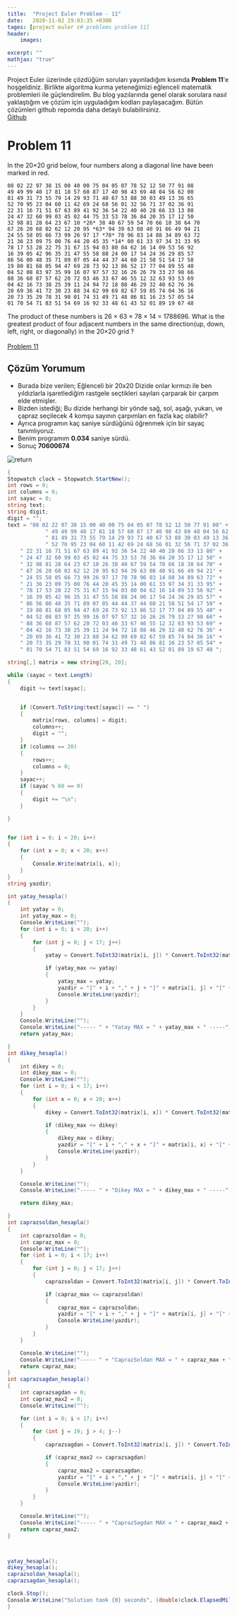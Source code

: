 ```yaml
---
title:  "Project Euler Problem - 11"
date:   2020-11-02 19:03:35 +0300
tages: [project euler c# problems problem 11]
header: 
    images:

excerpt: ""
mathjax: "true"
---
```

Project Euler üzerinde çözdüğüm soruları yayınladığım kısımda **Problem 11**'e hoşgeldiniz. 
Birlikte algoritma kurma yeteneğimizi eğlenceli matematik problemleri ile güçlendirelim. 
Bu blog yazılarında genel olarak sorulara nasıl yaklaştığım ve çözüm için uyguladığım kodları paylaşacağım.
Bütün çözümleri github repomda daha detaylı bulabilirsiniz.
<br>[Github](https://github.com/ibgk883/projecteuler/blob/master/ConsoleApp3/Problem11.cs)

# Problem 11
In the 20×20 grid below, four numbers along a diagonal line have been marked in red.

```
08 02 22 97 38 15 00 40 00 75 04 05 07 78 52 12 50 77 91 08
49 49 99 40 17 81 18 57 60 87 17 40 98 43 69 48 04 56 62 00
81 49 31 73 55 79 14 29 93 71 40 67 53 88 30 03 49 13 36 65
52 70 95 23 04 60 11 42 69 24 68 56 01 32 56 71 37 02 36 91
22 31 16 71 51 67 63 89 41 92 36 54 22 40 40 28 66 33 13 80
24 47 32 60 99 03 45 02 44 75 33 53 78 36 84 20 35 17 12 50
32 98 81 28 64 23 67 10 *26* 38 40 67 59 54 70 66 18 38 64 70
67 26 20 68 02 62 12 20 95 *63* 94 39 63 08 40 91 66 49 94 21
24 55 58 05 66 73 99 26 97 17 *78* 78 96 83 14 88 34 89 63 72
21 36 23 09 75 00 76 44 20 45 35 *14* 00 61 33 97 34 31 33 95
78 17 53 28 22 75 31 67 15 94 03 80 04 62 16 14 09 53 56 92
16 39 05 42 96 35 31 47 55 58 88 24 00 17 54 24 36 29 85 57
86 56 00 48 35 71 89 07 05 44 44 37 44 60 21 58 51 54 17 58
19 80 81 68 05 94 47 69 28 73 92 13 86 52 17 77 04 89 55 40
04 52 08 83 97 35 99 16 07 97 57 32 16 26 26 79 33 27 98 66
88 36 68 87 57 62 20 72 03 46 33 67 46 55 12 32 63 93 53 69
04 42 16 73 38 25 39 11 24 94 72 18 08 46 29 32 40 62 76 36
20 69 36 41 72 30 23 88 34 62 99 69 82 67 59 85 74 04 36 16
20 73 35 29 78 31 90 01 74 31 49 71 48 86 81 16 23 57 05 54
01 70 54 71 83 51 54 69 16 92 33 48 61 43 52 01 89 19 67 48
```

The product of these numbers is 26 × 63 × 78 × 14 = 1788696.
What is the greatest product of four adjacent numbers in the same direction(up, down, left, right, or diagonally) in the 20×20 grid ?    
<br>[Problem 11](https://projecteuler.net/problem=11)

## Çözüm Yorumum
- Burada bize verilen; Eğlenceli bir 20x20 Dizide onlar kırmızı ile ben yıldızlarla işaretlediğim rastgele seçtikleri sayıları çarparak bir çarpım elde etmişler.
- Bizden istediği; Bu dizide herhangi bir yönde sağ, sol, aşağı, yukarı, ve çapraz seçilecek 4 komşu sayının çarpımları en fazla kaç olabilir?
- Ayrıca programın kaç saniye sürdüğünü öğrenmek için bir sayaç tanımlıyoruz.
- Benim programım **0.034** saniye sürdü.
- Sonuç **70600674**

![return](https://i.imgur.com/PPcx2fG.png)
<br>

```c#
{
Stopwatch clock = Stopwatch.StartNew();
int rows = 0;
int columns = 0;
int sayac = 0;
string text;
string digit;
digit = "";
text = "08 02 22 97 38 15 00 40 00 75 04 05 07 78 52 12 50 77 91 08" +
            " 49 49 99 40 17 81 18 57 60 87 17 40 98 43 69 48 04 56 62 00" +
            " 81 49 31 73 55 79 14 29 93 71 40 67 53 88 30 03 49 13 36 65" +
            " 52 70 95 23 04 60 11 42 69 24 68 56 01 32 56 71 37 02 36 91" +
    " 22 31 16 71 51 67 63 89 41 92 36 54 22 40 40 28 66 33 13 80" +
    " 24 47 32 60 99 03 45 02 44 75 33 53 78 36 84 20 35 17 12 50" +
    " 32 98 81 28 64 23 67 10 26 38 40 67 59 54 70 66 18 38 64 70" +
    " 67 26 20 68 02 62 12 20 95 63 94 39 63 08 40 91 66 49 94 21" +
    " 24 55 58 05 66 73 99 26 97 17 78 78 96 83 14 88 34 89 63 72" +
    " 21 36 23 09 75 00 76 44 20 45 35 14 00 61 33 97 34 31 33 95" +
    " 78 17 53 28 22 75 31 67 15 94 03 80 04 62 16 14 09 53 56 92" +
    " 16 39 05 42 96 35 31 47 55 58 88 24 00 17 54 24 36 29 85 57" +
    " 86 56 00 48 35 71 89 07 05 44 44 37 44 60 21 58 51 54 17 58" +
    " 19 80 81 68 05 94 47 69 28 73 92 13 86 52 17 77 04 89 55 40" +
    " 04 52 08 83 97 35 99 16 07 97 57 32 16 26 26 79 33 27 98 66" +
    " 88 36 68 87 57 62 20 72 03 46 33 67 46 55 12 32 63 93 53 69" +
    " 04 42 16 73 38 25 39 11 24 94 72 18 08 46 29 32 40 62 76 36" +
    " 20 69 36 41 72 30 23 88 34 62 99 69 82 67 59 85 74 04 36 16" +
    " 20 73 35 29 78 31 90 01 74 31 49 71 48 86 81 16 23 57 05 54" +
    " 01 70 54 71 83 51 54 69 16 92 33 48 61 43 52 01 89 19 67 48 ";

string[,] matrix = new string[20, 20];

while (sayac < text.Length)
{
    digit += text[sayac];


    if (Convert.ToString(text[sayac]) == " ")
    {
        matrix[rows, columns] = digit;
        columns++;
        digit = "";
    }
    if (columns == 20)
    {
        rows++;
        columns = 0;
    }
    sayac++;
    if (sayac % 60 == 0)
    {
        digit += "\n";
    }

}


for (int i = 0; i < 20; i++)
{
    for (int x = 0; x < 20; x++)
    {
        Console.Write(matrix[i, x]);
    }
}
string yazdir;

int yatay_hesapla()
{
    int yatay = 0;
    int yatay_max = 0;
    Console.WriteLine("");
    for (int i = 0; i < 20; i++)
    {
        for (int j = 0; j < 17; j++)
        {
            yatay = Convert.ToInt32(matrix[i, j]) * Convert.ToInt32(matrix[i, j + 1]) * Convert.ToInt32(matrix[i, j + 2]) * Convert.ToInt32(matrix[i, j + 3]);

            if (yatay_max <= yatay)
            {
                yatay_max = yatay;
                yazdir = "[" + i + "," + j + "]" + matrix[i, j] + "[" + i + "," + (j + 1) + "]" + matrix[i, j + 1] + "[" + i + "," + (j + 2) + "]" + matrix[i, j + 2] + "[" + i + "," + (j + 3) + "]" + matrix[i, j + 3] + ">>> " + yatay_max.ToString();
                Console.WriteLine(yazdir);
            }
        }
    }
    Console.WriteLine("");
    Console.WriteLine("----- " + "Yatay MAX = " + yatay_max + " -----");
    return yatay_max;

}
int dikey_hesapla()
{
    int dikey = 0;
    int dikey_max = 0;
    Console.WriteLine("");
    for (int i = 0; i < 17; i++)
    {
        for (int x = 0; x < 20; x++)
        {
            dikey = Convert.ToInt32(matrix[i, x]) * Convert.ToInt32(matrix[i + 1, x]) * Convert.ToInt32(matrix[i + 2, x]) * Convert.ToInt32(matrix[i + 3, x]);

            if (dikey_max <= dikey)
            {
                dikey_max = dikey;
                yazdir = "[" + i + "," + x + "]" + matrix[i, x] + "[" + (i + 1) + "," + x + "]" + matrix[(i + 1), x] + "[" + (i + 2) + "," + x + "]" + matrix[i + 2, x] + "[" + (i + 3) + "," + x + "]" + matrix[i + 3, x] + ">>> " + dikey_max.ToString();
                Console.WriteLine(yazdir);
            }
        }
    }

    Console.WriteLine("");
    Console.WriteLine("----- " + "Dikey MAX = " + dikey_max + " -----");

    return dikey_max;

}
int caprazsoldan_hesapla()
{
    int caprazsoldan = 0;
    int capraz_max = 0;
    Console.WriteLine("");
    for (int i = 0; i < 17; i++)
    {
        for (int j = 0; j < 17; j++)
        {
            caprazsoldan = Convert.ToInt32(matrix[i, j]) * Convert.ToInt32(matrix[i + 1, j + 1]) * Convert.ToInt32(matrix[i + 2, j + 2]) * Convert.ToInt32(matrix[i + 3, j + 3]);

            if (capraz_max <= caprazsoldan)
            {
                capraz_max = caprazsoldan;
                yazdir = "[" + i + "," + j + "]" + matrix[i, j] + "[" + (i + 1) + "," + (j + 1) + "]" + matrix[i + 1, j + 1] + "[" + (i + 2) + "," + (j + 2) + "]" + matrix[i + 2, j + 2] + "[" + (i + 3) + "," + (j + 3) + "]" + matrix[i + 3, j + 3] + ">>> " + capraz_max.ToString();
                Console.WriteLine(yazdir);
            }
        }
    }

    Console.WriteLine("");
    Console.WriteLine("----- " + "CaprazSoldan MAX = " + capraz_max + " -----");
    return capraz_max;
}
int caprazsagdan_hesapla()
{
    int caprazsagdan = 0;
    int capraz_max2 = 0;
    Console.WriteLine("");

    for (int i = 0; i < 17; i++)
    {
        for (int j = 19; j > 4; j--)
        {
            caprazsagdan = Convert.ToInt32(matrix[i, j]) * Convert.ToInt32(matrix[(i + 1), (j - 1)]) * Convert.ToInt32(matrix[(i + 2), (j - 2)]) * Convert.ToInt32(matrix[(i + 3), (j - 3)]);

            if (capraz_max2 <= caprazsagdan)
            {
                capraz_max2 = caprazsagdan;
                yazdir = "[" + i + "," + j + "]" + matrix[i, j] + "[" + (i + 1) + "," + (j - 1) + "]" + matrix[(i + 1), (j - 1)] + "[" + (i + 2) + "," + (j - 2) + "]" + matrix[(i + 2), (j - 2)] + "[" + (i + 3) + "," + (j - 3) + "]" + matrix[(i + 3), (j - 3)] + ">>> " + capraz_max2.ToString();
                Console.WriteLine(yazdir);
            }
        }
    }

    Console.WriteLine("");
    Console.WriteLine("----- " + "CaprazSagdan MAX = " + capraz_max2 + " -----");
    return capraz_max2;
}



yatay_hesapla();
dikey_hesapla();
caprazsoldan_hesapla();
caprazsagdan_hesapla();

clock.Stop();
Console.WriteLine("Solution took {0} seconds", (double)clock.ElapsedMilliseconds / 1000);
}
```